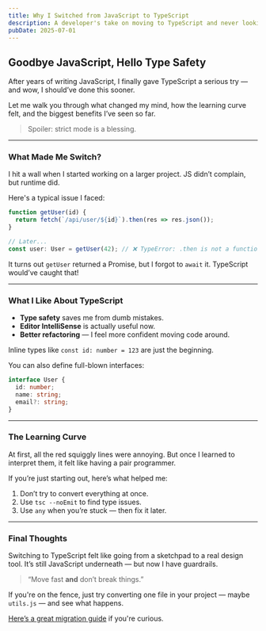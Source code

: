 ```yaml
---
title: Why I Switched from JavaScript to TypeScript
description: A developer's take on moving to TypeScript and never looking back.
pubDate: 2025-07-01
---
```


## Goodbye JavaScript, Hello Type Safety

After years of writing JavaScript, I finally gave TypeScript a serious try — and wow, I should’ve done this sooner.

Let me walk you through what changed my mind, how the learning curve felt, and the biggest benefits I’ve seen so far.

> Spoiler: strict mode is a blessing.

---

### What Made Me Switch?

I hit a wall when I started working on a larger project. JS didn’t complain, but runtime did.

Here's a typical issue I faced:

```js title=example.js
function getUser(id) {
  return fetch(`/api/user/${id}`).then(res => res.json());
}

// Later...
const user: User = getUser(42); // ❌ TypeError: .then is not a function
```

It turns out `getUser` returned a Promise, but I forgot to `await` it. TypeScript would’ve caught that!

---

### What I Like About TypeScript

- **Type safety** saves me from dumb mistakes.
- **Editor IntelliSense** is actually useful now.
- **Better refactoring** — I feel more confident moving code around.

Inline types like `const id: number = 123` are just the beginning.

You can also define full-blown interfaces:

```ts
interface User {
  id: number;
  name: string;
  email?: string;
}
```

---

### The Learning Curve

At first, all the red squiggly lines were annoying. But once I learned to interpret them, it felt like having a pair programmer.

If you’re just starting out, here’s what helped me:

1. Don’t try to convert everything at once.
2. Use `tsc --noEmit` to find type issues.
3. Use `any` when you’re stuck — then fix it later.

---

### Final Thoughts

Switching to TypeScript felt like going from a sketchpad to a real design tool. It’s still JavaScript underneath — but now I have guardrails.

> “Move fast **and** don’t break things.”

If you're on the fence, just try converting one file in your project — maybe `utils.js` — and see what happens.

[Here’s a great migration guide](https://www.typescriptlang.org/docs/handbook/migrating-from-javascript.html) if you're curious.
